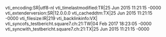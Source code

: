 vti_encoding:SR|utf8-nl
vti_timelastmodified:TR|25 Jun 2015 11:21:15 -0000
vti_extenderversion:SR|12.0.0.0
vti_cacheddtm:TX|25 Jun 2015 11:21:15 -0000
vti_filesize:IR|219
vti_backlinkinfo:VX|
vti_syncofs_testbericht.square7.ch\:21:TW|04 Feb 2017 18:23:05 -0000
vti_syncwith_testbericht.square7.ch\:21:TX|25 Jun 2015 11:21:15 -0000
